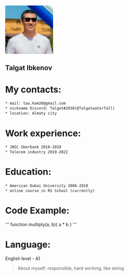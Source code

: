 ![My photo](/cv_ph.png "My photo")

## Talgat Ibkenov

# My contacts:
    * mail: tau.kam26@gmail.com
    * nickname Discord: Talgat#2030(@Talgatwaterfall)
    * location: Almaty city

# Work experience:
    * JBSC Sberbank 2010-2019
    * Telecom industry 2019-2022

# Education:
    * American Dubai University 2006-2010
    * online course in RS School (currently)

# Code Example:
'''
function multiply(a, b){
  a * b
}
'''

# Language:
English level - A1



> About myself:
responsible, hard working, like skiing